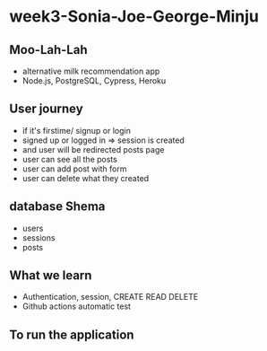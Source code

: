 # week3-Sonia-Joe-George-Minju

## Moo-Lah-Lah
- alternative milk recommendation app
- Node.js, PostgreSQL, Cypress, Heroku

## User journey
- if it's firstime/ signup or login
- signed up or logged in => session is created 
- and user will be redirected posts page
- user can see all the posts
- user can add post with form
- user can delete what they created

## database Shema
- users
- sessions
- posts 

## What we learn
- Authentication, session, CREATE READ DELETE
- Github actions automatic test

## To run the application 

